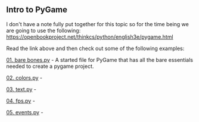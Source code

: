 ## Intro to PyGame

I don't have a note fully put together for this topic so for the time being we are going to use the following:
https://openbookproject.net/thinkcs/python/english3e/pygame.html

Read the link above and then check out some of the following examples:

[01. bare bones.py](./01.%20bare%20bones.py) - A started file for PyGame that has all the bare essentials needed to create a pygame project.

[02. colors.py](./02.%20colors.py) -

[03. text.py](./03.%20text.py) -

[04. fps.py](./04.%20fps.py) -

[05. events.py](./05.%20events.py) -
